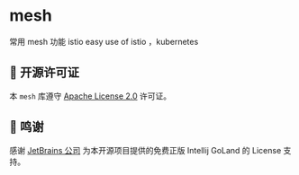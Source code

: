 # mesh
常用 mesh 功能 istio
easy use of istio ，kubernetes


## 📝 开源许可证

本 `mesh` 库遵守 [Apache License 2.0](http://www.apache.org/licenses/LICENSE-2.0) 许可证。

## 🙏 鸣谢

感谢 [JetBrains 公司](https://www.jetbrains.com/?from=mesh) 为本开源项目提供的免费正版 Intellij GoLand 的 License 支持。

